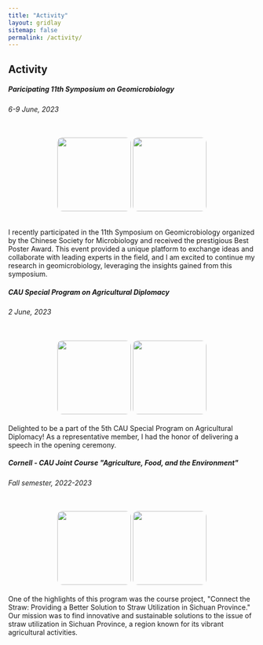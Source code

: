 ```yaml
---
title: "Activity"
layout: gridlay
sitemap: false
permalink: /activity/
---
```


<style>
img{
  border-radius: 10px;
}
.col-md-3 {
  margin-top:10px;
  margin-bottom:10px;
  padding:0px;
  display:block;
  overflow:hidden;
  text-align:center;
  display: table-cell;
  background: white;
  border-radius: 20px;
  height: auto;
}
iframe {
  margin:0;
  padding:0;
  width: 175px;
  display: inline;
  vertical-align: middle;
}
</style>

## Activity

<div class="jumbotron">
<div class="col-md-12 col-sm-12">
<h5>Paricipating 11th Symposium on Geomicrobiology</h5>
<h6>6-9  June, 2023</h6>
<center><br>
 <img src="{{ site.url }}{{ site.baseurl }}/images/event1.jpg" height="150"/> 
 <img src="{{ site.url }}{{ site.baseurl }}/images/event2.jpg" height="150"/></center><br>

I recently participated in the 11th Symposium on Geomicrobiology organized by the Chinese Society for Microbiology and received the prestigious Best Poster Award. This event provided a unique platform to exchange ideas and collaborate with leading experts in the field, and I am excited to continue my research in geomicrobiology, leveraging the insights gained from this symposium.
</div>
</div>

<div class="jumbotron">
<div class="col-md-12 col-sm-12">

<h5>CAU Special Program on Agricultural Diplomacy</h5>
<h6>2 June, 2023</h6>
<center><br>
 <img src="{{ site.url }}{{ site.baseurl }}/images/foreignaffair1.jpg" height="150"/> 
 <img src="{{ site.url }}{{ site.baseurl }}/images/foreignaffair2.png" height="150"/></center><br>
Delighted to be a part of the 5th CAU Special Program on Agricultural Diplomacy! As a representative member, I had the honor of delivering a speech in the opening ceremony.
</div>
</div>

<div class="jumbotron">
<div class="col-md-12 col-sm-12">

<h5>Cornell - CAU Joint Course "Agriculture, Food, and the Environment"</h5>
<h6>Fall semester, 2022-2023</h6>
<center><br>
 <img src="{{ site.url }}{{ site.baseurl }}/images/straw1.jpg" height="150"/> 
 <img src="{{ site.url }}{{ site.baseurl }}/images/straw2.jpg" height="150"/></center><br>
One of the highlights of this program was the course project, "Connect the Straw: Providing a Better Solution to Straw Utilization in Sichuan Province." Our mission was to find innovative and sustainable solutions to the issue of straw utilization in Sichuan Province, a region known for its vibrant agricultural activities.
</div>
</div>



